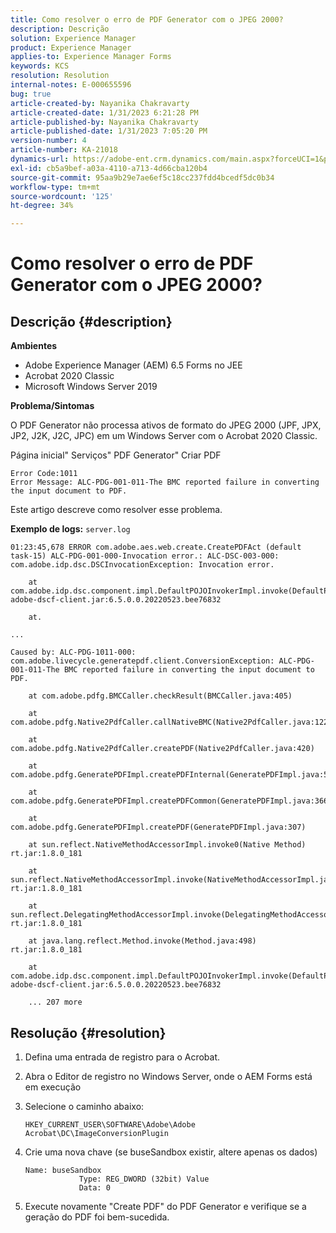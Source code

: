 ```yaml
---
title: Como resolver o erro de PDF Generator com o JPEG 2000?
description: Descrição
solution: Experience Manager
product: Experience Manager
applies-to: Experience Manager Forms
keywords: KCS
resolution: Resolution
internal-notes: E-000655596
bug: true
article-created-by: Nayanika Chakravarty
article-created-date: 1/31/2023 6:21:28 PM
article-published-by: Nayanika Chakravarty
article-published-date: 1/31/2023 7:05:20 PM
version-number: 4
article-number: KA-21018
dynamics-url: https://adobe-ent.crm.dynamics.com/main.aspx?forceUCI=1&pagetype=entityrecord&etn=knowledgearticle&id=a389240e-94a1-ed11-aad1-6045bd0063aa
exl-id: cb5a9bef-a03a-4110-a713-4d66cba120b4
source-git-commit: 95aa9b29e7ae6ef5c18cc237fdd4bcedf5dc0b34
workflow-type: tm+mt
source-wordcount: '125'
ht-degree: 34%

---
```


# Como resolver o erro de PDF Generator com o JPEG 2000?

## Descrição {#description}


<b>Ambientes</b>

- Adobe Experience Manager (AEM) 6.5 Forms no JEE
- Acrobat 2020 Classic
- Microsoft Windows Server 2019

<b>Problema/Sintomas</b>

O PDF Generator não processa ativos de formato do JPEG 2000 (JPF, JPX, JP2, J2K, J2C, JPC) em um Windows Server com o Acrobat 2020 Classic.

Página inicial&quot; Serviços&quot; PDF Generator&quot; Criar PDF


```
Error Code:1011 
Error Message: ALC-PDG-001-011-The BMC reported failure in converting the input document to PDF.
```


Este artigo descreve como resolver esse problema.

<b>Exemplo de logs:</b>
`server.log`


```
01:23:45,678 ERROR com.adobe.aes.web.create.CreatePDFAct (default task-15) ALC-PDG-001-000-Invocation error.: ALC-DSC-003-000: com.adobe.idp.dsc.DSCInvocationException: Invocation error.

    at com.adobe.idp.dsc.component.impl.DefaultPOJOInvokerImpl.invoke(DefaultPOJOInvokerImpl.java:152) adobe-dscf-client.jar:6.5.0.0.20220523.bee76832

    at.

...

Caused by: ALC-PDG-1011-000: com.adobe.livecycle.generatepdf.client.ConversionException: ALC-PDG-001-011-The BMC reported failure in converting the input document to PDF.

    at com.adobe.pdfg.BMCCaller.checkResult(BMCCaller.java:405)

    at com.adobe.pdfg.Native2PdfCaller.callNativeBMC(Native2PdfCaller.java:1229)

    at com.adobe.pdfg.Native2PdfCaller.createPDF(Native2PdfCaller.java:420)

    at com.adobe.pdfg.GeneratePDFImpl.createPDFInternal(GeneratePDFImpl.java:527)

    at com.adobe.pdfg.GeneratePDFImpl.createPDFCommon(GeneratePDFImpl.java:366)

    at com.adobe.pdfg.GeneratePDFImpl.createPDF(GeneratePDFImpl.java:307)

    at sun.reflect.NativeMethodAccessorImpl.invoke0(Native Method) rt.jar:1.8.0_181

    at sun.reflect.NativeMethodAccessorImpl.invoke(NativeMethodAccessorImpl.java:62) rt.jar:1.8.0_181

    at sun.reflect.DelegatingMethodAccessorImpl.invoke(DelegatingMethodAccessorImpl.java:43) rt.jar:1.8.0_181

    at java.lang.reflect.Method.invoke(Method.java:498) rt.jar:1.8.0_181

    at com.adobe.idp.dsc.component.impl.DefaultPOJOInvokerImpl.invoke(DefaultPOJOInvokerImpl.java:118) adobe-dscf-client.jar:6.5.0.0.20220523.bee76832

    ... 207 more
```



## Resolução {#resolution}


1. Defina uma entrada de registro para o Acrobat.
2. Abra o Editor de registro no Windows Server, onde o AEM Forms está em execução
3. Selecione o caminho abaixo:

   `HKEY_CURRENT_USER\SOFTWARE\Adobe\Adobe Acrobat\DC\ImageConversionPlugin`
4. Crie uma nova chave (se buseSandbox existir, altere apenas os dados)


   ```
   Name: buseSandbox
               Type: REG_DWORD (32bit) Value
               Data: 0
   ```

5. Execute novamente &quot;Create PDF&quot; do PDF Generator e verifique se a geração do PDF foi bem-sucedida.
